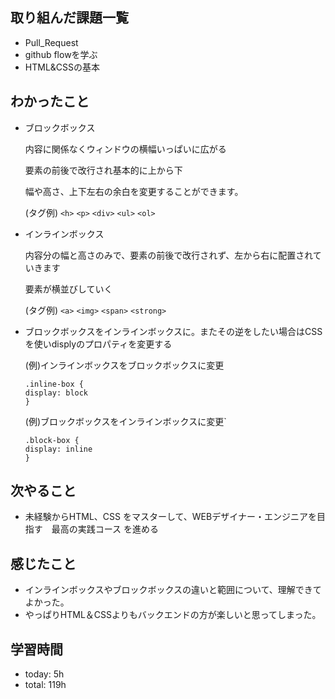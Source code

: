  ##  取り組んだ課題一覧

- Pull_Request
- github flowを学ぶ
- HTML&CSSの基本

 ##  わかったこと

- ブロックボックス

    内容に関係なくウィンドウの横幅いっぱいに広がる

    要素の前後で改行され基本的に上から下

    幅や高さ、上下左右の余白を変更することができます。
    
    (タグ例) `<h>` `<p>` `<div>` `<ul>` `<ol>`


- インラインボックス

    内容分の幅と高さのみで、要素の前後で改行されず、左から右に配置されていきます

    要素が横並びしていく

    (タグ例) `<a>` `<img>` `<span>` `<strong>`

- ブロックボックスをインラインボックスに。またその逆をしたい場合はCSSを使いdisplyのプロパティを変更する

    (例)インラインボックスをブロックボックスに変更
    ```
    .inline-box {
    display: block
    }
    ```
    (例)ブロックボックスをインラインボックスに変更`
    ```
    .block-box {
    display: inline
    }
    ```

 ##  次やること

- 未経験からHTML、CSS をマスターして、WEBデザイナー・エンジニアを目指す　最高の実践コース を進める

 ##  感じたこと

- インラインボックスやブロックボックスの違いと範囲について、理解できてよかった。
- やっぱりHTML＆CSSよりもバックエンドの方が楽しいと思ってしまった。

 ##  学習時間
- today: 5h
- total: 119h
